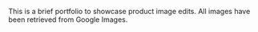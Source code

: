 This is a brief portfolio to showcase product image edits. 
All images have been retrieved from Google Images. 
